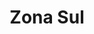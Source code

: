 ---
title: "Zona Sul"
layout: regiao
flickr_id: "https://c1.staticflickr.com/8/7600/16887862852"
secret: "0b7cd0db80"
secret1600: "a61bb27c49"
secret2048: "78bdefa0dd"
order: 3
---